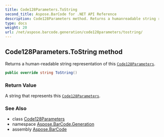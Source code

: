 ```yaml
---
title: Code128Parameters.ToString
second_title: Aspose.BarCode for .NET API Reference
description: Code128Parameters method. Returns a humanreadable string representation of this Code128Parameters
type: docs
weight: 20
url: /net/aspose.barcode.generation/code128parameters/tostring/
---
```

## Code128Parameters.ToString method

Returns a human-readable string representation of this [`Code128Parameters`](../).

```csharp
public override string ToString()
```

### Return Value

A string that represents this [`Code128Parameters`](../).

### See Also

* class [Code128Parameters](../)
* namespace [Aspose.BarCode.Generation](../../../aspose.barcode.generation/)
* assembly [Aspose.BarCode](../../../)


